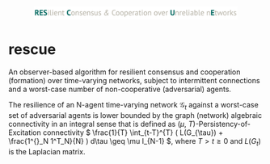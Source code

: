 <p align="center"><img width=80% src="/media/rescue_logo.svg"> </p>

# rescue

An observer-based algorithm for resilient consensus and cooperation (formation) over time-varying networks, subject to intermittent connections and a worst-case number of non-cooperative (adversarial) agents.

The resilience of an N-agent time-varying network $\mathcal{G}_t$ against a worst-case set of adversarial agents is lower bounded by the graph (network) algebraic connectivity in an integral sense that is defined as ($\mu$, $T$)-Persistency-of-Excitation connectivity $` \frac{1}{T} \int_{t-T}^{T} ( L(G_{\tau}) + \frac{1^{}_N 1^T_N}{N} ) d\tau \geq \mu I_{N-1} `$, where $` T > t \geq 0 `$ and $` L(G_{t})`$ is the Laplacian matrix.
